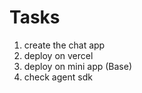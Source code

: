 # Tasks

1. create the chat app
2. deploy on vercel
3. deploy on mini app (Base)
4. check agent sdk
